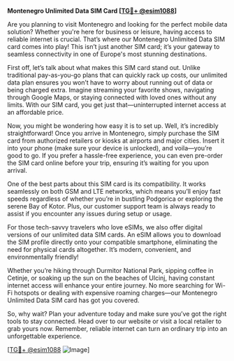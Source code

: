 **Montenegro Unlimited Data SIM Card [[TG💪+ @esim1088](https://t.me/s/esim1088)]**

Are you planning to visit Montenegro and looking for the perfect mobile data solution? Whether you're here for business or leisure, having access to reliable internet is crucial. That’s where our Montenegro Unlimited Data SIM card comes into play! This isn’t just another SIM card; it’s your gateway to seamless connectivity in one of Europe's most stunning destinations.

First off, let’s talk about what makes this SIM card stand out. Unlike traditional pay-as-you-go plans that can quickly rack up costs, our unlimited data plan ensures you won’t have to worry about running out of data or being charged extra. Imagine streaming your favorite shows, navigating through Google Maps, or staying connected with loved ones without any limits. With our SIM card, you get just that—uninterrupted internet access at an affordable price.

Now, you might be wondering how easy it is to set up. Well, it’s incredibly straightforward! Once you arrive in Montenegro, simply purchase the SIM card from authorized retailers or kiosks at airports and major cities. Insert it into your phone (make sure your device is unlocked), and voila—you’re good to go. If you prefer a hassle-free experience, you can even pre-order the SIM card online before your trip, ensuring it’s waiting for you upon arrival.

One of the best parts about this SIM card is its compatibility. It works seamlessly on both GSM and LTE networks, which means you’ll enjoy fast speeds regardless of whether you’re in bustling Podgorica or exploring the serene Bay of Kotor. Plus, our customer support team is always ready to assist if you encounter any issues during setup or usage.

For those tech-savvy travelers who love eSIMs, we also offer digital versions of our unlimited data SIM cards. An eSIM allows you to download the SIM profile directly onto your compatible smartphone, eliminating the need for physical cards altogether. It’s modern, convenient, and environmentally friendly!

Whether you’re hiking through Durmitor National Park, sipping coffee in Cetinje, or soaking up the sun on the beaches of Ulcinj, having constant internet access will enhance your entire journey. No more searching for Wi-Fi hotspots or dealing with expensive roaming charges—our Montenegro Unlimited Data SIM card has got you covered.

So, why wait? Plan your adventure today and make sure you’ve got the right tools to stay connected. Head over to our website or visit a local retailer to grab yours now. Remember, reliable internet can turn an ordinary trip into an unforgettable experience. 

[[TG💪+ @esim1088](https://t.me/s/esim1088) ![Image](https://i.postimg.cc/Y0z9fWf4/image.png)]